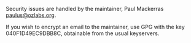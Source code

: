 Security issues are handled by the maintainer, Paul Mackerras <paulus@ozlabs.org>.

If you wish to encrypt an email to the maintainer, use GPG with the
key 040F1D49EC9DBB8C, obtainable from the usual keyservers.
